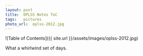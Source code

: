 ```yaml
---
layout: post
title:  OPLSS Notes ToC
tags:   pictures 
photo_url:  oplss-2012.jpg
---
```


![Table of Contents]({{ site.url }}/assets/images/oplss-2012.jpg)

What a whirlwind set of days.

